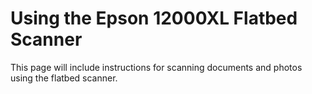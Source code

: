 # Using the Epson 12000XL Flatbed Scanner

This page will include instructions for scanning documents and photos using the flatbed scanner.